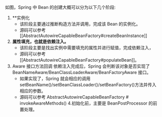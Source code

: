 如图，Spring 中 Bean 的创建大概可以分为以下几个阶段:
1. **实例化
	- 该阶段主要通过推断构造方法并调用，完成该 Bean 的实例化。
	- 源码可以参考 [[AbstractAutowireCapableBeanFactory#createBeanInstance]]
2. **属性填充，也就是依赖注入。**
	- 该阶段主要是找出实例中需要填充的属性并进行赋值，完成依赖注入，
	- 源码可以参考 [[AbstractAutowireCapableBeanFactory#populateBean]]。
3. Aware 接口方法回调
依赖注入完成后，Spring 会判断该对象是否实现了 BeanNameAware/BeanClassLoaderAware/BeanFactoryAware 接口。
	- 如果实现了，Spring 就会相应的调用 setBeanName()/setBeanClassLoader()/setBeanFactory()方法并传入相应的参数。
	- 源码可以参考 AbstractAutowireCapableBeanFactory # invokeAwareMethods()
4.初始化前，主要是 BeanPostProcessor 的前置处理。